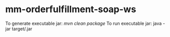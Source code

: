 # mm-orderfulfillment-soap-ws

To generate executable jar: *mvn clean package*
To run executable jar: java -jar target/<project>.jar
